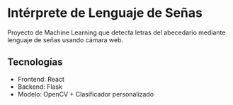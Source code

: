 # Intérprete de Lenguaje de Señas

Proyecto de Machine Learning que detecta letras del abecedario mediante lenguaje de señas usando cámara web.

## Tecnologías
- Frontend: React
- Backend: Flask
- Modelo: OpenCV + Clasificador personalizado
